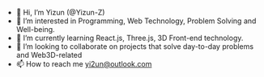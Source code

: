 - 👋 Hi, I’m Yizun (@Yizun-Z)
- 👀 I’m interested in Programming, Web Technology, Problem Solving and Well-being.
- 🌱 I’m currently learning React.js, Three.js, 3D Front-end technology.
- 💞️ I’m looking to collaborate on projects that solve day-to-day problems and Web3D-related 
- 📫 How to reach me yi2un@outlook.com
